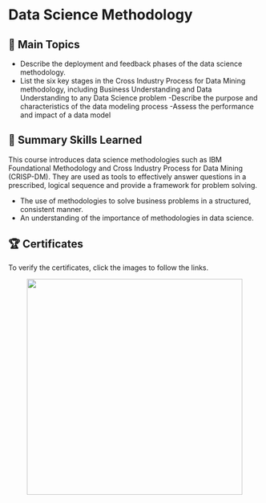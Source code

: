 # Data Science Methodology

## 📑 Main Topics 
- Describe the deployment and feedback phases of the data science methodology.
- List the six key stages in the Cross Industry Process for Data Mining methodology, including Business Understanding and Data Understanding to any Data Science problem
-Describe the purpose and characteristics of the data modeling process
-Assess the performance and impact of a data model

## 📄 Summary Skills Learned 
This course introduces data science methodologies such as IBM Foundational Methodology and Cross Industry Process for Data Mining (CRISP-DM). They are used as tools to effectively answer questions in a prescribed, logical sequence and provide a framework for problem solving.
- The use of methodologies to solve business problems in a structured, consistent manner.
- An understanding of the importance of methodologies in data science.

## 🏆 Certificates 
To verify the certificates, click the images to follow the links.

<p align="middle">
  <a href="https://coursera.org/share/e219655a40fa3d03f95d7868635d1619"><img src="https://user-images.githubusercontent.com/84391594/152699269-eca4a564-3720-43cb-99a3-8199c324dab7.png" height="430"></a>
</p>


